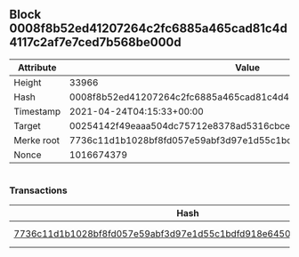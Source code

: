 ## Block 0008f8b52ed41207264c2fc6885a465cad81c4d4117c2af7e7ced7b568be000d

Attribute | Value
--- | ---
Height | 33966
Hash | 0008f8b52ed41207264c2fc6885a465cad81c4d4117c2af7e7ced7b568be000d
Timestamp | 2021-04-24T04:15:33+00:00
Target | 00254142f49eaaa504dc75712e8378ad5316cbcead634704b3734b6271167cc4
Merke root | 7736c11d1b1028bf8fd057e59abf3d97e1d55c1bdfd918e6450f7547a870e395
Nonce | 1016674379

```

```

### Transactions

Hash | Amount
--- | ---
[7736c11d1b1028bf8fd057e59abf3d97e1d55c1bdfd918e6450f7547a870e395](7736c11d1b1028bf8fd057e59abf3d97e1d55c1bdfd918e6450f7547a870e395.md) | 10.00000000 SKEPTI 
